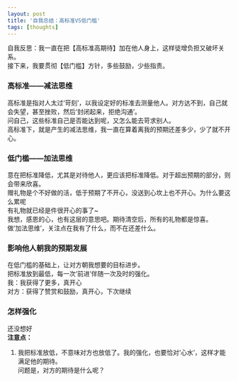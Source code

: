 ```yaml
---
layout: post
title: '自我总结：高标准VS低门槛'
tags: [thoughts]
---
```


自我反思：我一直在把【高标准高期待】加在他人身上，这样徒增负担又破坏关系。\
接下来，我要贯彻【低门槛】方针，多些鼓励，少些指责。


### 高标准——减法思维
高标准是指对人太过‘苛刻’，以我设定好的标准去测量他人。对方达不到，自己就会失望，甚至挫败，然后‘封闭起来，拒绝沟通’。\
问自己，这些标准自己是否能达到呢，又怎么能去苛求别人。\
高标准下，就是产生的减法思维，我一直在算着离我的预期还差多少，少了就不开心。

### 低门槛——加法思维
意在把标准降低，尤其是对待他人，更应该把标准降低。对于超出预期的部分，则会带来欣喜。\
赠礼物是个不好做的活，低于预期了不开心，没送到心坎上也不开心。为什么要这么累呢\
有礼物就已经是件很开心的事了~\
我想，感恩的心，也有这层的意思吧。期待清空后，所有的礼物都是惊喜。\
做‘加法思维’，关注点在我有了什么，而不在还差什么。

### 影响他人朝我的预期发展
在低门槛的基础上，让对方朝我想要的目标进步。\
把标准放到最低，每一次‘前进’伴随一次及时的强化。\
我：我获得了更多，真开心\
对方：获得了赞赏和鼓励，真开心，下次继续

### 怎样强化
还没想好\
**注意点：**
1. 我把标准放低，不意味对方也放低了。我的强化，也要恰对‘心水’，这样才能满足他的期待。\
问题是，对方的期待是什么呢？
